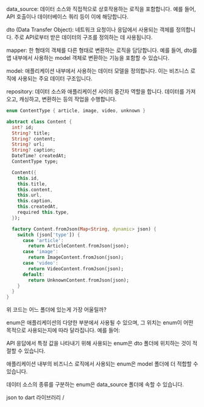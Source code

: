 data_source: 데이터 소스와 직접적으로 상호작용하는 로직을 포함합니다. 예를 들어, API 호출이나 데이터베이스 쿼리 등이 이에 해당합니다.

dto (Data Transfer Object): 네트워크 요청이나 응답에서 사용되는 객체를 정의합니다. 주로 API로부터 받은 데이터의 구조를 정의하는 데 사용됩니다.

mapper: 한 형태의 객체를 다른 형태로 변환하는 로직을 담당합니다. 예를 들어, dto를 앱 내부에서 사용하는 model 객체로 변환하는 기능을 포함할 수 있습니다.

model: 애플리케이션 내부에서 사용하는 데이터 모델을 정의합니다. 이는 비즈니스 로직에 사용되는 주요 데이터 구조입니다.

repository: 데이터 소스와 애플리케이션 사이의 중간자 역할을 합니다. 데이터를 가져오고, 캐싱하고, 변환하는 등의 작업을 수행합니다.

```dart
enum ContentType { article, image, video, unknown }

abstract class Content {
  int? id;
  String? title;
  String? content;
  String? url;
  String? caption;
  DateTime? createdAt;
  ContentType type;

  Content({
    this.id,
    this.title,
    this.content,
    this.url,
    this.caption,
    this.createdAt,
    required this.type,
  });

  factory Content.fromJson(Map<String, dynamic> json) {
    switch (json['type']) {
      case 'article':
        return ArticleContent.fromJson(json);
      case 'image':
        return ImageContent.fromJson(json);
      case 'video':
        return VideoContent.fromJson(json);
      default:
        return UnknownContent.fromJson(json);
    }
  }
}

```

위 코드는 어느 폴더에 있는게 가장 어울릴까?

enum은 애플리케이션의 다양한 부분에서 사용될 수 있으며, 그 위치는 enum이 어떤 목적으로 사용되는지에 따라 달라집니다. 예를 들어:  

API 응답에서 특정 값을 나타내기 위해 사용되는 enum은 dto 폴더에 위치하는 것이 적절할 수 있습니다.

애플리케이션 내부의 비즈니스 로직에서 사용되는 enum은 model 폴더에 더 적합할 수 있습니다.

데이터 소스의 종류를 구분하는 enum은 data_source 폴더에 속할 수 있습니다.

json to dart 라이브러리 / 